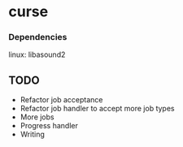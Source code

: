 # curse

### Dependencies

linux: libasound2


## TODO

- Refactor job acceptance
- Refactor job handler to accept more job types
- More jobs
- Progress handler
- Writing
